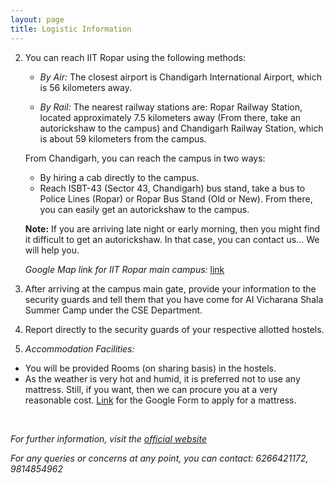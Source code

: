 ```yaml
---
layout: page
title: Logistic Information
---
```



2. You can reach IIT Ropar using the following methods:

    * *By Air:* The closest airport is Chandigarh International Airport, which is 56 kilometers away. 

    * *By Rail:* The nearest railway stations are: Ropar Railway Station, located approximately 7.5 kilometers away (From there, take an autorickshaw to the campus) and Chandigarh Railway Station, which is about 59 kilometers from the campus.

    From Chandigarh, you can reach the campus in two ways:
    * By hiring a cab directly to the campus.
    * Reach ISBT-43 (Sector 43, Chandigarh) bus stand, take a bus to Police Lines (Ropar) or Ropar Bus Stand (Old or New). From there, you can easily get an autorickshaw to the campus.

    **Note:** If you are arriving late night or early morning, then you might find it difficult to get an autorickshaw. In that case, you can contact us… We will help you.

    *Google Map link for IIT Ropar main campus:* [link](https://goo.gl/maps/UVg99q5v51rPbMMY7)

4. After arriving at the campus main gate, provide your information to the security guards and tell them that you have come for AI Vicharana Shala Summer Camp under the CSE Department.

5. Report directly to the security guards of your respective allotted hostels.

6. *Accommodation Facilities:*
* You will be provided Rooms (on sharing basis) in the hostels. 
* As the weather is very hot and humid, it is preferred not to use any mattress. Still, if you want, then we can procure you at a very reasonable cost. [Link]() for the Google Form to apply for a mattress.

<div> <br> </div>

*For further information, visit the [official website](https://sudarshansudarshan.github.io/aicamp/)*

*For any queries or concerns at any point, you can contact: 6266421172, 9814854962*